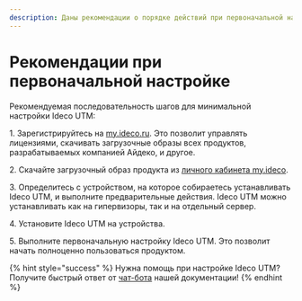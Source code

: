 ```yaml
---
description: Даны рекомендации о порядке действий при первоначальной настройке Ideco UTM.
---
```


# Рекомендации при первоначальной настройке

Рекомендуемая последовательность шагов для минимальной настройки Ideco UTM:

1\. Зарегистрируйтесь на [my.ideco.ru](https://my.ideco.ru/). Это позволит управлять лицензиями, скачивать загрузочные образы всех продуктов, разрабатываемых компанией Айдеко, и другое.

2\. Скачайте загрузочный образ продукта из [личного кабинета my.ideco](initial-action-my-ideco.md).

3\. Определитесь с устройством, на которое собираетесь устанавливать Ideco UTM, и выполните предварительные действия. Ideco UTM можно устанавливать как на гипервизоры, так и на отдельный сервер.

4\. Установите Ideco UTM на устройства.

5\. Выполните первоначальную настройку Ideco UTM. Это позволит начать полноценно пользоваться продуктом.

{% hint style="success" %}
Нужна помощь при настройке Ideco UTM? Получите быстрый ответ от [чат-бота](https://gpt-docs.ideco.ru/) нашей документации!
{% endhint %}